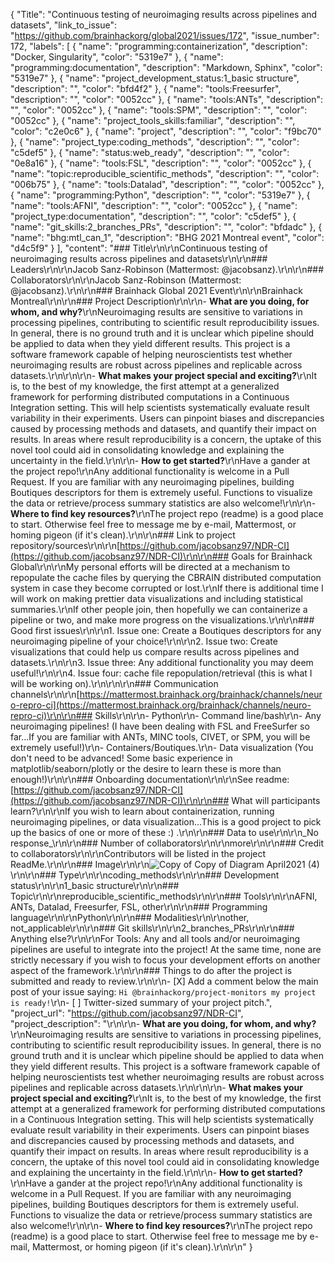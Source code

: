 {
  "Title": "Continuous testing of neuroimaging results across pipelines and datasets",
  "link_to_issue": "https://github.com/brainhackorg/global2021/issues/172",
  "issue_number": 172,
  "labels": [
    {
      "name": "programming:containerization",
      "description": "Docker, Singularity",
      "color": "5319e7"
    },
    {
      "name": "programming:documentation",
      "description": "Markdown, Sphinx",
      "color": "5319e7"
    },
    {
      "name": "project_development_status:1_basic structure",
      "description": "",
      "color": "bfd4f2"
    },
    {
      "name": "tools:Freesurfer",
      "description": "",
      "color": "0052cc"
    },
    {
      "name": "tools:ANTs",
      "description": "",
      "color": "0052cc"
    },
    {
      "name": "tools:SPM",
      "description": "",
      "color": "0052cc"
    },
    {
      "name": "project_tools_skills:familiar",
      "description": "",
      "color": "c2e0c6"
    },
    {
      "name": "project",
      "description": "",
      "color": "f9bc70"
    },
    {
      "name": "project_type:coding_methods",
      "description": "",
      "color": "c5def5"
    },
    {
      "name": "status:web_ready",
      "description": "",
      "color": "0e8a16"
    },
    {
      "name": "tools:FSL",
      "description": "",
      "color": "0052cc"
    },
    {
      "name": "topic:reproducible_scientific_methods",
      "description": "",
      "color": "006b75"
    },
    {
      "name": "tools:Datalad",
      "description": "",
      "color": "0052cc"
    },
    {
      "name": "programming:Python",
      "description": "",
      "color": "5319e7"
    },
    {
      "name": "tools:AFNI",
      "description": "",
      "color": "0052cc"
    },
    {
      "name": "project_type:documentation",
      "description": "",
      "color": "c5def5"
    },
    {
      "name": "git_skills:2_branches_PRs",
      "description": "",
      "color": "bfdadc"
    },
    {
      "name": "bhg:mtl_can_1",
      "description": "BHG 2021 Montreal event",
      "color": "d4c5f9"
    }
  ],
  "content": "### Title\r\n\r\nContinuous testing of neuroimaging results across pipelines and datasets\r\n\r\n### Leaders\r\n\r\nJacob Sanz-Robinson (Mattermost: @jacobsanz).\r\n\r\n### Collaborators\r\n\r\nJacob Sanz-Robinson  (Mattermost: @jacobsanz).\r\n\r\n### Brainhack Global 2021 Event\r\n\r\nBrainhack Montreal\r\n\r\n### Project Description\r\n\r\n- **What are you doing, for whom, and why?**\r\nNeuroimaging results are sensitive to variations in processing pipelines, contributing to scientific result reproducibility issues. In general, there is no ground truth and it is unclear which pipeline should be applied to data when they yield different results. This project is a software framework capable of helping neuroscientists test whether neuroimaging results are robust across pipelines and replicable across datasets.\r\n\r\n\r\n- **What makes your project special and exciting?**\r\nIt is, to the best of my knowledge, the first attempt at a generalized framework for performing distributed computations in a Continuous Integration setting. This will help scientists systematically evaluate result variability in their experiments. Users can pinpoint biases and discrepancies caused by processing methods and datasets, and quantify their impact on results. In areas where result reproducibility is a concern, the uptake of this novel tool could aid in consolidating knowledge and explaining the uncertainty in the field.\r\n\r\n- **How to get started?**\r\nHave a gander at the project repo!\r\nAny additional functionality is welcome in a Pull Request. If you are familiar with any neuroimaging pipelines, building Boutiques descriptors for them is extremely useful. Functions to visualize the data or retrieve/process summary statistics are also welcome!\r\n\r\n- **Where to find key resources?**\r\nThe project repo (readme) is a good place to start. Otherwise feel free to message me by e-mail, Mattermost, or homing pigeon (if it's clean).\r\n\r\n### Link to project repository/sources\r\n\r\n[https://github.com/jacobsanz97/NDR-CI](https://github.com/jacobsanz97/NDR-CI)\r\n\r\n### Goals for Brainhack Global\r\n\r\nMy personal efforts will be directed at a mechanism to repopulate the cache files by querying the CBRAIN distributed computation system in case they become corrupted or lost.\r\nIf there is additional time I will work on making prettier data visualizations and including statistical summaries.\r\nIf other people join, then hopefully we can containerize a pipeline or two, and make more progress on the visualizations.\r\n\r\n### Good first issues\r\n\r\n1. Issue one: Create a Boutiques descriptors for any neuroimaging pipeline of your choice!\r\n\r\n2. Issue two: Create visualizations that could help us compare results across pipelines and datasets.\r\n\r\n3. Issue three: Any additional functionality you may deem useful!\r\n\r\n4. Issue four: cache file repopulation/retrieval (this is what I will be working on).\r\n\r\n\r\n### Communication channels\r\n\r\n[https://mattermost.brainhack.org/brainhack/channels/neuro-repro-ci](https://mattermost.brainhack.org/brainhack/channels/neuro-repro-ci)\r\n\r\n### Skills\r\n\r\n- Python\r\n- Command line/bash\r\n- Any neuroimaging pipelines! (I have been dealing with FSL and FreeSurfer so far...If you are familiar with ANTs, MINC tools, CIVET, or SPM, you will be extremely useful!)\r\n- Containers/Boutiques.\r\n- Data visualization (You don't need to be advanced! Some basic experience in matplotlib/seaborn/plotly or the desire to learn these is more than enough!)\r\n\r\n### Onboarding documentation\r\n\r\nSee readme: [https://github.com/jacobsanz97/NDR-CI](https://github.com/jacobsanz97/NDR-CI)\r\n\r\n### What will participants learn?\r\n\r\nIf you wish to learn about containerization, running neuroimaging pipelines, or data visualization...This is a good project to pick up the basics of one or more of these :) .\r\n\r\n### Data to use\r\n\r\n_No response_\r\n\r\n### Number of collaborators\r\n\r\nmore\r\n\r\n### Credit to collaborators\r\n\r\nContributors will be listed in the project ReadMe.\r\n\r\n### Image\r\n\r\n![Copy of Copy of Diagram April2021 (4)](https://user-images.githubusercontent.com/47538991/144759835-b7ca7902-f4ee-4a88-b78c-817ab8754505.png)\r\n\r\n### Type\r\n\r\ncoding_methods\r\n\r\n### Development status\r\n\r\n1_basic structure\r\n\r\n### Topic\r\n\r\nreproducible_scientific_methods\r\n\r\n### Tools\r\n\r\nAFNI, ANTs, Datalad, Freesurfer, FSL, other\r\n\r\n### Programming language\r\n\r\nPython\r\n\r\n### Modalities\r\n\r\nother, not_applicable\r\n\r\n### Git skills\r\n\r\n2_branches_PRs\r\n\r\n### Anything else?\r\n\r\nFor Tools: Any and all tools and/or neuroimaging pipelines are useful to integrate into the project! At the same time, none are strictly necessary if you wish to focus your development efforts on another aspect of the framework.\r\n\r\n### Things to do after the project is submitted and ready to review.\r\n\r\n- [X] Add a comment below the main post of your issue saying: `Hi @brainhackorg/project-monitors my project is ready!`\r\n- [ ] Twitter-sized summary of your project pitch.",
  "project_url": "https://github.com/jacobsanz97/NDR-CI",
  "project_description": "\r\n\r\n- **What are you doing, for whom, and why?**\r\nNeuroimaging results are sensitive to variations in processing pipelines, contributing to scientific result reproducibility issues. In general, there is no ground truth and it is unclear which pipeline should be applied to data when they yield different results. This project is a software framework capable of helping neuroscientists test whether neuroimaging results are robust across pipelines and replicable across datasets.\r\n\r\n\r\n- **What makes your project special and exciting?**\r\nIt is, to the best of my knowledge, the first attempt at a generalized framework for performing distributed computations in a Continuous Integration setting. This will help scientists systematically evaluate result variability in their experiments. Users can pinpoint biases and discrepancies caused by processing methods and datasets, and quantify their impact on results. In areas where result reproducibility is a concern, the uptake of this novel tool could aid in consolidating knowledge and explaining the uncertainty in the field.\r\n\r\n- **How to get started?**\r\nHave a gander at the project repo!\r\nAny additional functionality is welcome in a Pull Request. If you are familiar with any neuroimaging pipelines, building Boutiques descriptors for them is extremely useful. Functions to visualize the data or retrieve/process summary statistics are also welcome!\r\n\r\n- **Where to find key resources?**\r\nThe project repo (readme) is a good place to start. Otherwise feel free to message me by e-mail, Mattermost, or homing pigeon (if it's clean).\r\n\r\n"
}